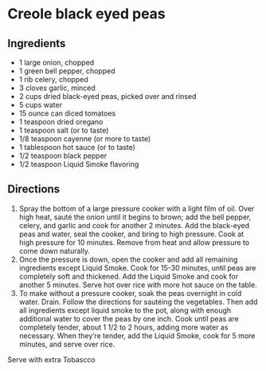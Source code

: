 Creole black eyed peas
==========

Ingredients
----------
 * 1 large onion, chopped
 * 1 green bell pepper, chopped
 * 1 rib celery, chopped
 * 3 cloves garlic, minced
 * 2 cups dried black-eyed peas, picked over and rinsed
 * 5 cups water
 * 15 ounce can diced tomatoes
 * 1 teaspoon dried oregano
 * 1 teaspoon salt (or to taste)
 * 1/8 teaspoon cayenne (or more to taste)
 * 1 tablespoon hot sauce (or to taste)
 * 1/2 teaspoon black pepper
 * 1/2 teaspoon Liquid Smoke flavoring

Directions
----------
 1. Spray the bottom of a large pressure cooker with a light film of oil. Over high heat, sauté the onion until it begins to brown; add the bell pepper, celery, and garlic and cook for another 2 minutes. Add the black-eyed peas and water, seal the cooker, and bring to high pressure. Cook at high pressure for 10 minutes. Remove from heat and allow pressure to come down naturally.
 2. Once the pressure is down, open the cooker and add all remaining ingredients except Liquid Smoke. Cook for 15-30 minutes, until peas are completely soft and thickened. Add the Liquid Smoke and cook for another 5 minutes. Serve hot over rice with more hot sauce on the table.
 3. To make without a pressure cooker, soak the peas overnight in cold water.  Drain. Follow the directions for sautéing the vegetables. Then add all ingredients except liquid smoke to the pot, along with enough additional water to cover the peas by one inch. Cook until peas are completely tender, about 1 1/2 to 2 hours, adding more water as necessary. When they’re tender, add the Liquid Smoke, cook for 5 more minutes, and serve over rice.

Serve with extra Tobascco
